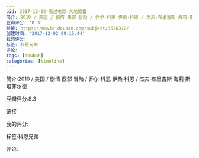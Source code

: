 ```yaml
---
pid: 2017-12-02-看过电影-大地惊雷
简介: 2010 / 美国 / 剧情 西部 冒险 / 乔尔·科恩 伊桑·科恩 / 杰夫·布里吉斯 海莉·斯坦菲尔德
豆瓣评分: '8.3'
链接: https://movie.douban.com/subject/3626372/
创建时间: '2017-12-02 09:15:44'
我的评分:
标签: 科恩兄弟
评论:
tags: [douban]
categories: [timeline]
---
```

简介:2010 / 美国 / 剧情 西部 冒险 / 乔尔·科恩 伊桑·科恩 / 杰夫·布里吉斯 海莉·斯坦菲尔德

豆瓣评分:8.3

[链接](https://movie.douban.com/subject/3626372/)

我的评分:

标签:科恩兄弟

评论:

